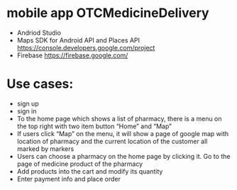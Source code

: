 # mobile app OTCMedicineDelivery
- Andriod Studio
- Maps SDK for Android API and Places API https://console.developers.google.com/project
- Firebase https://firebase.google.com/

# Use cases:
- sign up
- sign in
- To the home page which shows a list of pharmacy, there is a menu on the top right with two item button “Home” and “Map”
- If users click “Map” on the menu, it will show a page of google map with  location of pharmacy and the current location of the customer all marked by markers
- Users can choose a pharmacy on the home page by clicking it. Go to the page of medicine product of the pharmacy
- Add products into the cart and modify its quantity
- Enter payment info and place order

